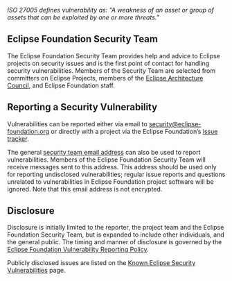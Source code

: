 <!--- https://www.eclipse.org/security/ --->

_ISO 27005 defines vulnerability as:
"A weakness of an asset or group of assets that can be exploited by one or more threats."_

## Eclipse Foundation Security Team

The Eclipse Foundation Security Team provides help and advice to Eclipse projects on security issues and is the first point of contact for handling security vulnerabilities. Members of the Security Team are selected from committers on Eclipse Projects, members of the [Eclipse Architecture Council](https://www.eclipse.org/projects/handbook/#roles-ac), and Eclipse Foundation staff.

## Reporting a Security Vulnerability

Vulnerabilities can be reported either via email to [security@eclipse-foundation.org](mailto:security@eclipse-foundation.org) or directly with a project via the Eclipse Foundation’s [issue tracker](https://gitlab.eclipse.org/security/vulnerability-reports/-/issues/new?issuable_template=new_vulnerability).

The general [security team email address](mailto:security@eclipse-foundation.org) can also be used to report vulnerabilities. Members of the Eclipse Foundation Security Team will receive messages sent to this address. This address should be used only for reporting undisclosed vulnerabilities; regular issue reports and questions unrelated to vulnerabilities in Eclipse Foundation project software will be ignored. Note that this email address is not encrypted.

## Disclosure

Disclosure is initially limited to the reporter, the project team and the Eclipse Foundation Security Team, but is expanded to include other individuals, and the general public. The timing and manner of disclosure is governed by the [Eclipse Foundation Vulnerability Reporting Policy](https://www.eclipse.org/security/policy.php).

Publicly disclosed issues are listed on the [Known Eclipse Security Vulnerabilities](https://www.eclipse.org/security/known.php) page.
